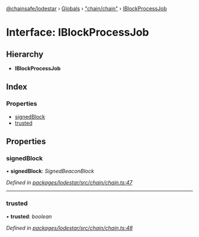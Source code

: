 [@chainsafe/lodestar](../README.md) › [Globals](../globals.md) › ["chain/chain"](../modules/_chain_chain_.md) › [IBlockProcessJob](_chain_chain_.iblockprocessjob.md)

# Interface: IBlockProcessJob

## Hierarchy

* **IBlockProcessJob**

## Index

### Properties

* [signedBlock](_chain_chain_.iblockprocessjob.md#signedblock)
* [trusted](_chain_chain_.iblockprocessjob.md#trusted)

## Properties

###  signedBlock

• **signedBlock**: *SignedBeaconBlock*

*Defined in [packages/lodestar/src/chain/chain.ts:47](https://github.com/ChainSafe/lodestar/blob/9ad0d0ff3/packages/lodestar/src/chain/chain.ts#L47)*

___

###  trusted

• **trusted**: *boolean*

*Defined in [packages/lodestar/src/chain/chain.ts:48](https://github.com/ChainSafe/lodestar/blob/9ad0d0ff3/packages/lodestar/src/chain/chain.ts#L48)*
